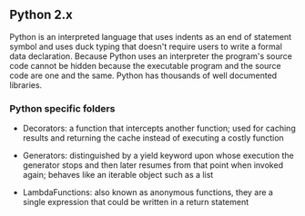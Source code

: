 ## Python 2.x

Python is an interpreted language that uses indents as an end of statement symbol and uses duck typing that
doesn't require users to write a formal data declaration. Because Python uses an interpreter the program's
source code cannot be hidden because the executable program and the source code are one and the same. Python
has thousands of well documented libraries.

### Python specific folders

- Decorators: a function that intercepts another function; used for caching results and returning the cache
instead of executing a costly function

- Generators: distinguished by a yield keyword upon whose execution the generator stops and then later resumes
from that point when invoked again; behaves like an iterable object such as a list

- LambdaFunctions: also known as anonymous functions, they are a single expression that could be written in a
return statement